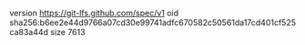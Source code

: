 version https://git-lfs.github.com/spec/v1
oid sha256:b6ee2e44d9766a07cd30e99741adfc670582c50561da17cd401cf525ca83a44d
size 7613
